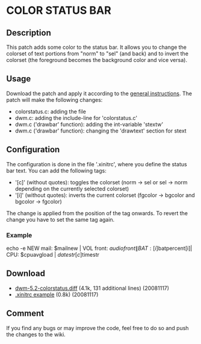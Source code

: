 # COLOR STATUS BAR #

## Description ##

This patch adds some color to the status bar. It allows you to change the colorset of text portions from "norm" to "sel" (and back) and to invert the colorset (the foreground becomes the background color and vice versa).


## Usage ##

Download the patch and apply it according to the [general instructions](.). The patch will make the following changes:

 * colorstatus.c: adding the file
 * dwm.c: adding the include-line for 'colorstatus.c'
 * dwm.c ('drawbar' function): adding the int-variable 'stextw'
 * dwm.c ('drawbar' function): changing the 'drawtext' section for stext


## Configuration ##

The configuration is done in the file '.xinitrc', where you define the status bar text. You can add the following tags:

 * '[c]' (without quotes): toggles the colorset (norm -> sel or sel -> norm depending on the currently selected colorset)
 * '[i]' (without quotes): inverts the current colorset (fgcolor -> bgcolor and bgcolor -> fgcolor)

The change is applied from the position of the tag onwards. To revert the change you have to set the same tag again.

### Example ###
echo -e NEW mail: $mailnew \| VOL front: $audiofront \| BAT:[i]$batpercent[i]\| CPU: $cpuavgload \| $datestr[c]$timestr


## Download ##

 * [dwm-5.2-colorstatus.diff][1] (4.1k, 131 additional lines) (20081117)
 * [.xinitrc example][2] (0.8k) (20081117)


## Comment ##
If you find any bugs or may improve the code, feel free to do so and push the changes to the wiki.


[1]: http://dwm.suckless.org/patches/dwm-5.2-colorstatus.diff
[2]: http://dwm.suckless.org/patches/dwm-5.2-colorstatus.xinitrc.txt

